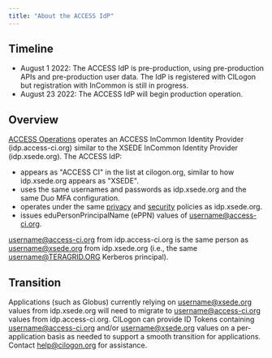 ```yaml
---
title: "About the ACCESS IdP"
---
```


Timeline
--------
* August 1 2022: The ACCESS IdP is pre-production, using pre-production APIs and pre-production user data. The IdP is registered with CILogon but registration with InCommon is still in progress.
* August 23 2022: The ACCESS IdP will begin production operation.

Overview
--------
[ACCESS Operations](https://operations.access-ci.org/) operates an ACCESS InCommon Identity Provider (idp.access-ci.org) similar to the XSEDE InCommon Identity Provider (idp.xsede.org).
The ACCESS IdP:
* appears as "ACCESS CI" in the list at cilogon.org, similar to how idp.xsede.org appears as "XSEDE".
* uses the same usernames and passwords as idp.xsede.org and the same Duo MFA configuration.
* operates under the same [privacy](/privacy) and [security](/security) policies as idp.xsede.org.
* issues eduPersonPrincipalName (ePPN) values of username@access-ci.org.

username@access-ci.org from idp.access-ci.org is the same person as username@xsede.org from idp.xsede.org (i.e., the same username@TERAGRID.ORG Kerberos principal).

Transition
----------
Applications (such as Globus) currently relying on username@xsede.org values from idp.xsede.org will need to migrate to username@access-ci.org values from idp.access-ci.org.
CILogon can provide ID Tokens containing username@access-ci.org and/or username@xsede.org values on a per-application basis as needed to support a smooth transition for applications. Contact help@cilogon.org for assistance.
